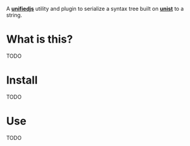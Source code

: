 A **[unifiedjs][]** utility and plugin to serialize a syntax tree built on **[unist][]** to a string.

# What is this?

TODO

# Install

TODO

# Use

TODO

<!-- Definitions -->

[unist]: https://github.com/syntax-tree/unist
[unifiedjs]: https://unifiedjs.com/
